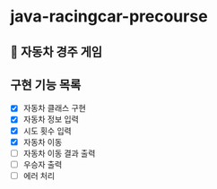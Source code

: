 # java-racingcar-precourse

## 🚗 자동차 경주 게임

## 구현 기능 목록
 - [x] 자동차 클래스 구현
 - [x] 자동차 정보 입력
 - [x] 시도 횟수 입력
 - [x] 자동차 이동
 - [ ] 자동차 이동 결과 출력
 - [ ] 우승자 출력
 - [ ] 에러 처리